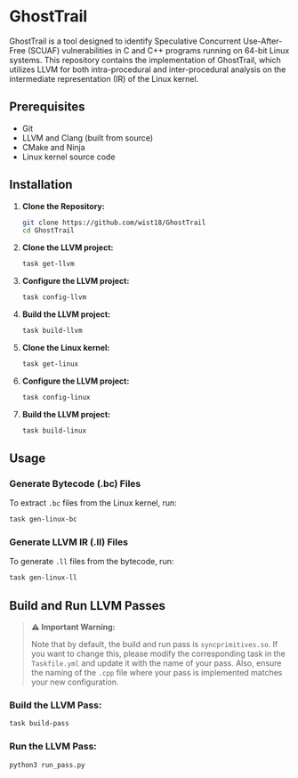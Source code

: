 # GhostTrail

GhostTrail is a tool designed to identify Speculative Concurrent Use-After-Free (SCUAF) vulnerabilities in C and C++ programs running on 64-bit Linux systems. This repository contains the implementation of GhostTrail, which utilizes LLVM for both intra-procedural and inter-procedural analysis on the intermediate representation (IR) of the Linux kernel.

## Prerequisites

- Git
- LLVM and Clang (built from source)
- CMake and Ninja
- Linux kernel source code

## Installation

1. **Clone the Repository:**
   ```sh
   git clone https://github.com/wist18/GhostTrail
   cd GhostTrail
   ```

2. **Clone the LLVM project:**
   ```sh
   task get-llvm
   ```

3. **Configure the LLVM project:**
   ```sh
   task config-llvm
   ```

4. **Build the LLVM project:**
   ```sh
   task build-llvm
   ``` 

5. **Clone the Linux kernel:**
   ```sh
   task get-linux
   ``` 

6. **Configure the LLVM project:**
   ```sh
   task config-linux
   ```

7. **Build the LLVM project:**
   ```sh
   task build-linux
   ``` 

## Usage

### Generate Bytecode (.bc) Files

To extract `.bc` files from the Linux kernel, run:

```sh
task gen-linux-bc
```

### Generate LLVM IR (.ll) Files

To generate `.ll` files from the bytecode, run:

```sh
task gen-linux-ll
```

## Build and Run LLVM Passes

> **⚠️ Important Warning:**
>
> Note that by default, the build and run pass is `syncprimitives.so`. If you want to change this, please modify the corresponding task in the `Taskfile.yml` and update it with the name of your pass. Also, ensure the naming of the `.cpp` file where your pass is implemented matches your new configuration.


### Build the LLVM Pass:

```sh
task build-pass
```

### Run the LLVM Pass:

```sh
python3 run_pass.py
```

